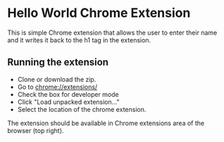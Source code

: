 # Hello World Chrome Extension
This is simple Chrome extension that allows the user to enter their name and it writes it back to the h1 tag in the extension.

## Running the extension
* Clone or download the zip. 
* Go to [chrome://extensions/](chrome://extensions/)
* Check the box for developer mode
* Click "Load unpacked extension..."
* Select the location of the chrome extension.

The extension should be available in Chrome extensions area of the browser (top right).